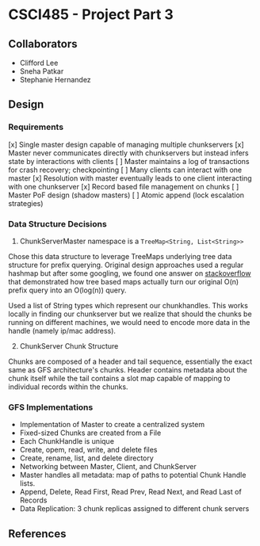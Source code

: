 CSCI485 - Project Part 3
========================

## Collaborators

* Clifford Lee
* Sneha Patkar
* Stephanie Hernandez

## Design

### Requirements

[x] Single master design capable of managing multiple chunkservers
[x] Master never communicates directly with chunkservers but instead infers state by interactions with clients
[ ] Master maintains a log of transactions for crash recovery; checkpointing
[ ] Many clients can interact with one master
[x] Resolution with master eventually leads to one client interacting with one chunkserver
[x] Record based file management on chunks
[ ] Master PoF design (shadow masters)
[ ] Atomic append (lock escalation strategies)

### Data Structure Decisions

1. ChunkServerMaster namespace is a `TreeMap<String, List<String>>`

Chose this data structure to leverage TreeMaps underlying tree data structure for prefix querying. Original design approaches used a regular hashmap but after some googling, we found one answer on [stackoverflow][1] that demonstrated how tree based maps actually turn our original O(n) prefix query into an O(log(n)) query.

Used a list of String types which represent our chunkhandles. This works locally in finding our chunkserver but we realize that should the chunks be running on different machines, we would need to encode more data in the handle (namely ip/mac address).

2. ChunkServer Chunk Structure

Chunks are composed of a header and tail sequence, essentially the exact same as GFS architecture's chunks. Header contains metadata about the chunk itself while the tail contains a slot map capable of mapping to individual records within the chunks.

### GFS Implementations 

* Implementation of Master to create a centralized system
* Fixed-sized Chunks are created from a File 
* Each ChunkHandle is unique
* Create, opem, read, write, and delete files
* Create, rename, list, and delete directory 
* Networking between Master, Client, and ChunkServer 
* Master handles all metadata: map of paths to potential Chunk Handle lists.  
* Append, Delete, Read First, Read Prev, Read Next, and Read Last of Records
* Data Replication: 3 chunk replicas assigned to different chunk servers 

## References

[1]: https://stackoverflow.com/questions/13530999/fastest-way-to-get-all-values-from-a-map-where-the-key-starts-with-a-certain-exp
